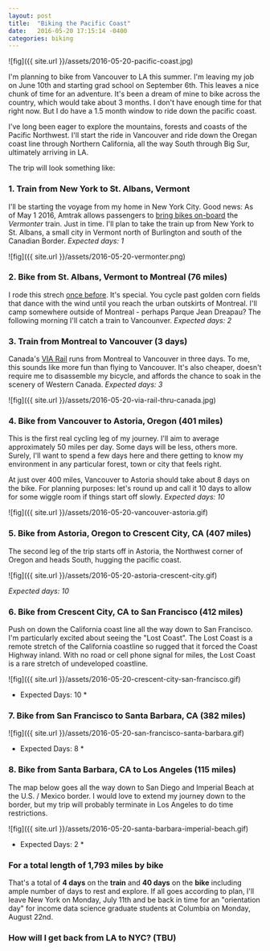 ```yaml
---
layout: post
title:  "Biking the Pacific Coast"
date:   2016-05-20 17:15:14 -0400
categories: biking
---
```


![fig]({{ site.url }}/assets/2016-05-20-pacific-coast.jpg)

I'm planning to bike from Vancouver to LA this summer. I'm leaving my job on June 10th and starting grad school on September 6th. This leaves a nice chunk of time for an adventure. It's been a dream of mine to bike across the country, which would take about 3 months. I don't have enough time for that right now.  But I do have a 1.5 month window to ride down the pacific coast. 

I've long been eager to explore the mountains, forests and coasts of the Pacific Northwest. I'll start the ride in Vancouver and ride down the Oregan coast line through Northern California, all the way South through Big Sur, ultimately arriving in LA.

The trip will look something like:

### 1. Train from New York to St. Albans, Vermont

I'll be starting the voyage from my home in New York City. Good news: As of May 1 2016, Amtrak allows passengers to [bring bikes on-board](http://media.amtrak.com/2016/04/amtrak-now-offers-bike-service-on-the-vermonter/) the *Vermonter* train. Just in time. I'll plan to take the train up from New York to St. Albans, a small city in Vermont north of Burlington and south of the Canadian Border. *Expected days: 1*

![fig]({{ site.url }}/assets/2016-05-20-vermonter.png)

### 2. Bike from St. Albans, Vermont to Montreal (76 miles)

I rode this strech [once before](http://willgeary.github.io/biking/2014/09/01/biking-from-new-york-to-montreal.html). It's special. You cycle past golden corn fields that dance with the wind until you reach the urban outskirts of Montreal. I'll camp somewhere outside of Montreal - perhaps Parque Jean Dreapau? The following morning I'll catch a train to Vancounver. *Expected days: 2*

### 3. Train from Montreal to Vancouver (3 days)

Canada's [VIA Rail](http://www.viarail.ca/en) runs from Montreal to Vancouver in three days. To me, this sounds like more fun than flying to Vancouver. It's also cheaper, doesn't require me to disassemble my bicycle, and affords the chance to soak in the scenery of Western Canada. *Expected days: 3*

![fig]({{ site.url }}/assets/2016-05-20-via-rail-thru-canada.jpg)

### 4. Bike from Vancouver to Astoria, Oregon (401 miles)

This is the first real cycling leg of my journey. I'll aim to average approximately 50 miles per day. Some days will be less, others more. Surely, I'll want to spend a few days here and there getting to know my environment in any particular forest, town or city that feels right. 

At just over 400 miles, Vancouver to Astoria should take about 8 days on the bike. For planning purposes: let's round up and call it 10 days to allow for some wiggle room if things start off slowly. *Expected days: 10*

![fig]({{ site.url }}/assets/2016-05-20-vancouver-astoria.gif)

### 5. Bike from Astoria, Oregon to Crescent City, CA (407 miles)

The second leg of the trip starts off in Astoria, the Northwest corner of Oregon and heads South, hugging the pacific coast. 

![fig]({{ site.url }}/assets/2016-05-20-astoria-crescent-city.gif)

*Expected days: 10*

### 6. Bike from Crescent City, CA to San Francisco (412 miles)

Push on down the California coast line all the way down to San Francisco. I'm particularly excited about seeing the "Lost Coast". The Lost Coast is a remote stretch of the California coastline so rugged that it forced the Coast Highway inland. With no road or cell phone signal for miles, the Lost Coast is a rare stretch of undeveloped coastline.

![fig]({{ site.url }}/assets/2016-05-20-crescent-city-san-francisco.gif)

* Expected Days: 10 *

### 7. Bike from San Francisco to Santa Barbara, CA (382 miles)

![fig]({{ site.url }}/assets/2016-05-20-san-francisco-santa-barbara.gif)

* Expected Days: 8 *

### 8. Bike from Santa Barbara, CA to Los Angeles (115 miles)

The map below goes all the way down to San Diego and Imperial Beach at the U.S. / Mexico border. I would love to extend my journey down to the border, but my trip will probably terminate in Los Angeles to do time restrictions.

![fig]({{ site.url }}/assets/2016-05-20-santa-barbara-imperial-beach.gif)

* Expected Days: 2 *

### For a total length of 1,793 miles by bike

That's a total of **4 days** on the **train** and **40 days** on the **bike** including ample number of days to rest and explore. If all goes according to plan, I'll leave New York on Monday, July 11th and be back in time for an "orientation day" for income data science graduate students at Columbia on Monday, August 22nd.

### How will I get back from LA to NYC? (TBU)


